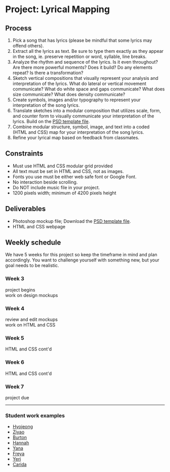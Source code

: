 # Project: Lyrical Mapping

## Process
1. Pick a song that has lyrics (please be mindful that some lyrics may offend others).
2. Extract all the lyrics as text. Be sure to type them exactly as they appear in the song, ie. preserve repetition or word, syllable, line breaks.
3. Analyze the rhythm and sequence of the lyrics. Is it even throughout? Are there more powerful moments? Does it build? Do any elements repeat? Is there a transformation?
4. Sketch vertical compositions that visually represent your analysis and interpretation of the lyrics. What do lateral or vertical movement communicate? What do white space and gaps communicate? What does size communicate? What does density communicate?
5. Create symbols, images and/or typography to represent your interpretation of the song lyrics.
6. Translate sketches into a modular composition that utilizes scale, form, and counter form to visually communicate your interpretation of the lyrics. Build on the [PSD template file](../files/proj1-psd-mockup-template.psd).
7. Combine modular structure, symbol, image, and text into a coded (HTML and CSS) map for your interpretation of the song lyrics.
8. Refine your lyrical map based on feedback from classmates.

## Constraints
- Must use HTML and CSS modular grid provided
- All text must be set in HTML and CSS, not as images.
- Fonts you use must be either web safe font or Google Font.
- No interaction beside scrolling.
- Do NOT include music file in your project.
- 1200 pixels width; minimum of 4200 pixels height

## Deliverables
- Photoshop mockup file; Download the [PSD template file](../files/proj1-psd-mockup-template.psd).
- HTML and CSS webpage

## Weekly schedule
We have 5 weeks for this project so keep the timeframe in mind and plan accordingly. You want to challenge yourself with something new, but your goal needs to be realistic.

### Week 3
project begins  
work on design mockups

### Week 4
review and edit mockups  
work on HTML and CSS

### Week 5
HTML and CSS cont'd

### Week 6
HTML and CSS cont'd

### Week 7
project due

-----
### Student work examples
- [Hyojeong](http://mica-gd2.paperdove.com/2016/lyrics/hyojeong/)
- [Ziyao](http://mica-gd2.paperdove.com/2017/lyrics/wed/ziyao-sun/)
- [Burton](http://mica-gd2.paperdove.com/2017/lyrics/wed/Burton-Booz/)
- [Hannah](http://mica-gd2.paperdove.com/2017/lyrics/wed/Hananh-Meng/)
- [Yana](http://mica-gd2.paperdove.com/2018/lyrics/thu/yana-gevorgyan/)
- [Freya](http://mica-gd2.paperdove.com/2018/lyrics/thu/freya-qi/)
- [Yeri](http://mica-gd2.paperdove.com/2018/lyrics/fri/yeri-choi/)
- [Carida](http://mica-gd2.paperdove.com/2018/lyrics/fri/carida-yuan/)

